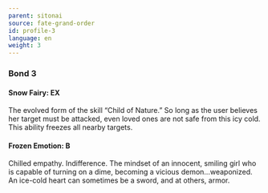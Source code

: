 ```yaml
---
parent: sitonai
source: fate-grand-order
id: profile-3
language: en
weight: 3
---
```


### Bond 3

#### Snow Fairy: EX

The evolved form of the skill “Child of Nature.”
So long as the user believes her target must be attacked, even loved ones are not safe from this icy cold. This ability freezes all nearby targets.

#### Frozen Emotion: B

Chilled empathy. Indifference.
The mindset of an innocent, smiling girl who is capable of turning on a dime, becoming a vicious demon…weaponized. An ice-cold heart can sometimes be a sword, and at others, armor.
